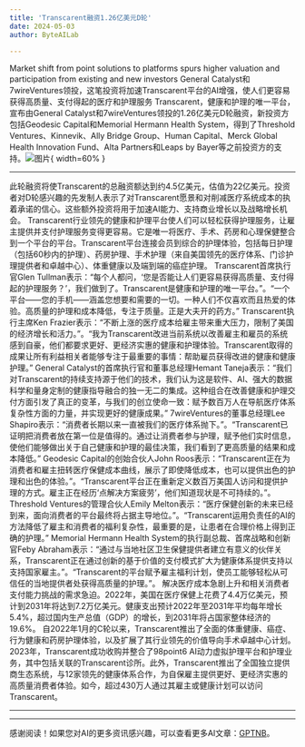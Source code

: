 ```yaml
---
title: 'Transcarent融资1.26亿美元D轮'
date: 2024-05-03
author: ByteAILab

---
```


Market shift from point solutions to platforms spurs higher valuation and participation from existing and new investors
General Catalyst和7wireVentures领投，这笔投资将加速Transcarent平台的AI增强，使人们更容易获得高质量、支付得起的医疗和护理服务
Transcarent，健康和护理的唯一平台，宣布由General Catalyst和7wireVentures领投的1.26亿美元D轮融资，新投资方包括Geodesic Capital和Memorial Hermann Health System，得到了Threshold Ventures、Kinnevik、Ally Bridge Group、Human Capital、Merck Global Health Innovation Fund、Alta Partners和Leaps by Bayer等之前投资方的支持。![图片](https://ai-techpark.com/wp-content/uploads/2024/05/Transc-960x540.jpg){ width=60% }

---
此轮融资将使Transcarent的总融资额达到约4.5亿美元，估值为22亿美元。投资者对D轮感兴趣的先发制人表示了对Transcarent愿景和对削减医疗系统成本的执着承诺的信心。这些额外投资将用于加速AI能力、支持商业增长以及战略增长机会。
Transcarent行业领先的健康和护理平台使人们可以轻松获得护理服务，让雇主提供并支付护理服务变得更容易。它是唯一将医疗、手术、药房和心理保健整合到一个平台的平台。Transcarent平台连接会员到综合的护理体验，包括每日护理（包括60秒内的护理）、药房护理、手术护理（来自美国领先的医疗体系、门诊护理提供者和卓越中心）、体重健康以及端到端的癌症护理。
Transcarent首席执行官Glen Tullman表示：“每个人都问，‘您是否能让人们更容易获得高质量、支付得起的护理服务？’，我们做到了。Transcarent是健康和护理的唯一平台。”。“一个平台——您的手机——涵盖您想要和需要的一切。一种人们不仅喜欢而且热爱的体验。高质量的护理和成本降低，专注于质量。正是大夫开的药方。”
Transcarent执行主席Ken Frazier表示：“不断上涨的医疗成本给雇主带来重大压力，限制了美国的经济增长和活力。”。“我为Transcarent改进当前系统以改善雇主和雇员的系统感到自豪，他们都要求更好、更经济实惠的健康和护理体验。Transcarent取得的成果让所有利益相关者能够专注于最重要的事情：帮助雇员获得改进的健康和健康护理。”
General Catalyst的首席执行官和董事总经理Hemant Taneja表示：“我们对Transcarent的持续支持源于他们的技术，我们认为这是软件、AI、强大的数据科学和量身定制的健康指导融合的独一无二的集成。这种组合在改善健康和护理交付方面引发了真正的变革，与我们的创立使命一致：赋予数百万人在导航医疗体系复杂性方面的力量，并实现更好的健康成果。”
7wireVentures的董事总经理Lee Shapiro表示：“消费者长期以来一直被我们的医疗体系抛下。”。“Transcarent已证明把消费者放在第一位是值得的。通过让消费者参与护理，赋予他们实时信息，使他们能够做出关于自己健康和护理的最佳决策，我们看到了更高质量的结果和成本降低。”
Geodesic Capital的创始合伙人John Roos表示：“Transcarent正在为消费者和雇主扭转医疗保健成本曲线，展示了即使降低成本，也可以提供出色的护理和出色的体验。”。“Transcarent平台正在重新定义数百万美国人访问和提供护理的方式。雇主正在经历‘点解决方案疲劳’，他们知道现状是不可持续的。”。
Threshold Ventures的管理合伙人Emily Melton表示：“医疗保健创新的未来已经到来，面向消费者的平台最终将占据主导地位。”。“Transcarent运用负责任的AI的方法降低了雇主和消费者的福利复杂性，最重要的是，让患者在合理价格上得到正确的护理。”
Memorial Hermann Health System的执行副总裁、首席战略和创新官Feby Abraham表示：“通过与当地社区卫生保健提供者建立有意义的伙伴关系，Transcarent正在通过创新的基于价值的支付模式扩大为健康体系提供支持以支持国家雇主。”。“Transcarent的平台赋予雇主福利计划，使员工能够轻松从可信任的当地提供者处获得高质量的护理。”。
解决医疗成本急剧上升和相关消费者支付能力挑战的需求急迫。2022年，美国在医疗保健上花费了4.4万亿美元，预计到2031年将达到7.2万亿美元。健康支出预计2022年至2031年平均每年增长5.4%，超过国内生产总值（GDP）的增长，到2031年将占国家整体经济的19.6%。
自2022年1月的C轮以来，Transcarent推出了全面的体重健康、癌症、行为健康和药房护理体验，以及扩展了其行业领先的价值导向手术卓越中心计划。2023年，Transcarent成功收购并整合了98point6 AI动力虚拟护理平台和护理业务，其中包括关联的Transcarent诊所。此外，Transcarent推出了全国独立提供商生态系统，与12家领先的健康体系合作，为自保雇主提供更好、更经济实惠的高质量消费者体验。如今，超过430万人通过其雇主或健康计划可以访问Transcarent。


---
---
感谢阅读！如果您对AI的更多资讯感兴趣，可以查看更多AI文章：[GPTNB](https://gptnb.com)。